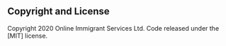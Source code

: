 ## Copyright and License

Copyright 2020 Online Immigrant Services Ltd. Code released under the [MIT] license.
